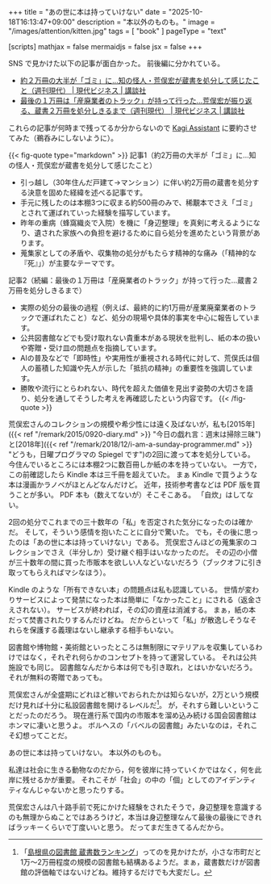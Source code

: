 +++
title = "あの世に本は持っていけない"
date =  "2025-10-18T16:13:47+09:00"
description = "本以外のものも。"
image = "/images/attention/kitten.jpg"
tags = [ "book" ]
pageType = "text"

[scripts]
  mathjax = false
  mermaidjs = false
  jsx = false
+++

SNS で見かけた以下の記事が面白かった。
前後編に分かれている。

- [約２万冊の大半が「ゴミ」に…知の怪人・荒俣宏が蔵書を処分して感じたこと（週刊現代） | 現代ビジネス | 講談社](https://gendai.media/articles/-/158888)
- [最後の１万冊は「産廃業者のトラック」が持って行った…荒俣宏が振り返る、蔵書２万冊を処分しきるまで（週刊現代） | 現代ビジネス | 講談社](https://gendai.media/articles/-/158887)

これらの記事が何時まで残ってるか分からないので [Kagi Assistant][Assistant] に要約させてみた（鵜呑みにしないように）。

{{< fig-quote type="markdown" >}}
記事1（約2万冊の大半が「ゴミ」に…知の怪人・荒俣宏が蔵書を処分して感じたこと）

- 引っ越し（30年住んだ戸建て→マンション）に伴い約2万冊の蔵書を処分する決意を固めた経緯を述べる記事です。
- 手元に残したのは本棚3つに収まる約500冊のみで、稀覯本でさえ「ゴミ」とされて運ばれていった経験を描写しています。  
- 昨年の重病（蜂窩織炎で入院）を機に「身辺整理」を真剣に考えるようになり、遺された家族への負担を避けるために自ら処分を進めたという背景があります。  
- 蒐集家としての矛盾や、収集物の処分がもたらす精神的な痛み（「精神的な『死』」）が主要なテーマです。

記事2（続編：最後の１万冊は「産廃業者のトラック」が持って行った…蔵書２万冊を処分しきるまで）

- 実際の処分の最後の過程（例えば、最終的に約1万冊が産業廃棄業者のトラックで運ばれたこと）など、処分の現場や具体的事実を中心に報告しています。  
- 公共図書館などでも受け取れない貴重本がある現状を批判し、紙の本の扱いや寄贈・受け皿の問題点を指摘しています。  
- AIの普及などで「即時性」や実用性が重視される時代に対して、荒俣氏は個人の蓄積した知識や先人が示した「抵抗の精神」の重要性を強調しています。  
- 勝敗や流行にとらわれない、時代を超えた価値を見出す姿勢の大切さを語り、処分を通してそうした考えを再確認したという内容です。
{{< /fig-quote >}}

荒俣宏さんのコレクションの規模や希少性には遠く及ばないが，私も[2015年]({{< ref "/remark/2015/0920-diary.md" >}} "今日の戯れ言：週末は掃除三昧")と[2018年]({{< ref "/remark/2018/12/i-am-a-sunday-programmer.md" >}} "どうも，日曜プログラマの Spiegel です")の2回に渡って本を処分している。
今住んでいるところには本棚2つに数百冊しか紙の本を持っていない。
一方で，この前確認したら Kindle 本は三千冊を超えていた。
まぁ Kindle で買うような本は漫画かラノベがほとんどなんだけど。
近年，技術参考書などは PDF 版を買うことが多い。
PDF 本も（数えてないが）そこそこある。
「自炊」はしてない。

2回の処分でこれまでの三十数年の「私」を否定された気分になったのは確かだ。
そして，そういう感情を抱いたことに自分で驚いた。
でも，その後に思ったのは「あの世に本は持っていけない」である。
荒俣宏さんほどの蒐集家のコレクションでさえ（半分しか）受け継ぐ相手はいなかったのだ。
その辺の小僧が三十数年の間に買った市販本を欲しい人などいないだろう（ブックオフに引き取ってもらえればマシなほう）。

Kindle のような「所有できない本」の問題点は私も認識している。
世情が変わりサービスによって発禁になった本は簡単に「なかったこと」にされる（返金さえされない）。
サービスが終われば，その幻の資産は消滅する。
まぁ，紙の本だって焚書されたりするんだけどね。
だからといって「私」が散逸しそうなそれらを保護する義理はないし継承する相手もいない。

図書館や博物館・美術館といったところは無制限にマテリアルを収集しているわけではなく，それぞれ何らかのコンセプトを持って運営している。
それは公共施設でも同じ。
図書館なんだから本は何でも引き取れ，とはいかないだろう。
それが無料の寄贈であっても。

荒俣宏さんが全盛期にどれほど稼いでおられたかは知らないが，2万という規模だけ見れば十分に私設図書館を開けるレベルだ[^l1]。
が，それすら難しいということだったのだろう。
現在進行系で国内の市販本を溜め込み続ける国会図書館はホンマに凄いと思うよ。
ボルヘスの「バベルの図書館」みたいなのは，それこそ幻想ってことだ。

[^l1]: 「[島根県の図書館 蔵書数ランキング](http://www.tosyokan-navi.com/list_p_z/shimane/all.html "島根県の図書館 蔵書数ランキング(25件)")」ってのを見かけたが，小さな市町だと1万〜2万冊程度の規模の図書館も結構あるようだ。まぁ，蔵書数だけが図書館の評価軸ではないけどね。維持するだけでも大変だし。

あの世に本は持っていけない。
本以外のものも。

私達は社会に生きる動物なのだから，何を彼岸に持っていくかではなく，何を此岸に残せるかが重要。
それこそが「社会」の中の「個」としてのアイデンティティなんじゃないかと思ったりする。

荒俣宏さんは八十路手前で死にかけた経験をされたそうで，身辺整理を意識するのも無理からぬことではあろうけど，本当は身辺整理なんて最後の最後にできればラッキーくらいで丁度いいと思う。
だってまだ生きてるんだから。

[Assistant]: https://kagi.com/assistant "The Assistant"
